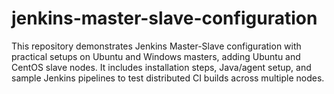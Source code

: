 # jenkins-master-slave-configuration
This repository demonstrates Jenkins Master-Slave configuration with practical setups on Ubuntu and Windows masters, adding Ubuntu and CentOS slave nodes. It includes installation steps, Java/agent setup, and sample Jenkins pipelines to test distributed CI builds across multiple nodes.

